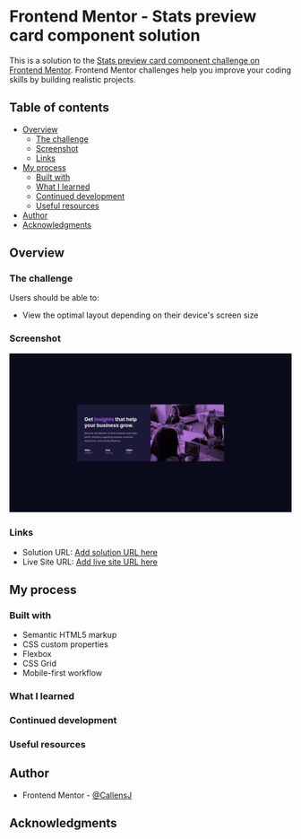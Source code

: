 # Frontend Mentor - Stats preview card component solution

This is a solution to the [Stats preview card component challenge on Frontend Mentor](https://www.frontendmentor.io/challenges/stats-preview-card-component-8JqbgoU62). Frontend Mentor challenges help you improve your coding skills by building realistic projects. 

## Table of contents

- [Overview](#overview)
  - [The challenge](#the-challenge)
  - [Screenshot](#screenshot)
  - [Links](#links)
- [My process](#my-process)
  - [Built with](#built-with)
  - [What I learned](#what-i-learned)
  - [Continued development](#continued-development)
  - [Useful resources](#useful-resources)
- [Author](#author)
- [Acknowledgments](#acknowledgments)



## Overview

### The challenge

Users should be able to:

- View the optimal layout depending on their device's screen size

### Screenshot

![](./Screen.png)

### Links

- Solution URL: [Add solution URL here](https://github.com/CallensJ/Stats-preview-card-component)
- Live Site URL: [Add live site URL here](https://callensj.github.io/Stats-preview-card-component/)

## My process

### Built with

- Semantic HTML5 markup
- CSS custom properties
- Flexbox
- CSS Grid
- Mobile-first workflow



### What I learned




### Continued development



### Useful resources


## Author


- Frontend Mentor - [@CallensJ](https://www.frontendmentor.io/profile/CallensJ)




## Acknowledgments

